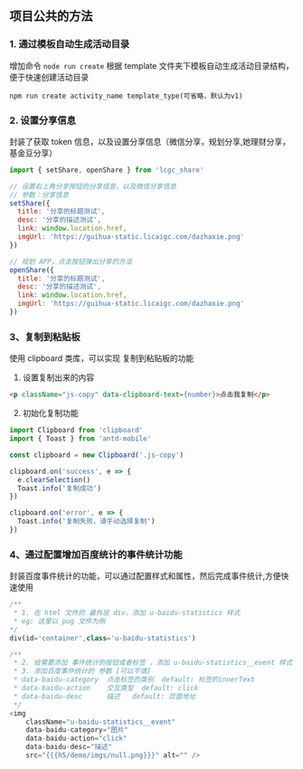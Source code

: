## 项目公共的方法

### 1. 通过模板自动生成活动目录

增加命令 `node run create` 根据 template 文件夹下模板自动生成活动目录结构，便于快速创建活动目录

```
npm run create activity_name template_type(可省略，默认为v1)
```

### 2. 设置分享信息

封装了获取 token 信息，以及设置分享信息（微信分享，规划分享,她理财分享，基金豆分享）

```javascript
import { setShare, openShare } from 'lcgc_share'

// 设置右上角分享按钮的分享信息，以及微信分享信息
// 参数：分享信息
setShare({
  title: '分享的标题测试',
  desc: '分享的描述测试',
  link: window.location.href,
  imgUrl: 'https://guihua-static.licaigc.com/dazhaxie.png'
})

// 规划 APP，点击按钮弹出分享的方法
openShare({
  title: '分享的标题测试',
  desc: '分享的描述测试',
  link: window.location.href,
  imgUrl: 'https://guihua-static.licaigc.com/dazhaxie.png'
})
```

### 3、复制到粘贴板

使用 clipboard 类库，可以实现 复制到粘贴板的功能

1.  设置复制出来的内容

```html
<p className="js-copy" data-clipboard-text={number}>点击我复制</p>
```

2.  初始化复制功能

```javascript
import Clipboard from 'clipboard'
import { Toast } from 'antd-mobile'

const clipboard = new Clipboard('.js-copy')

clipboard.on('success', e => {
  e.clearSelection()
  Toast.info('复制成功')
})

clipboard.on('error', e => {
  Toast.info('复制失败，请手动选择复制')
})
```

### 4、通过配置增加百度统计的事件统计功能

封装百度事件统计的功能，可以通过配置样式和属性，然后完成事件统计,方便快速使用

```javascript
/**
 * 1. 在 html 文件的 最外层 div，添加 u-baidu-statistics 样式
 * eg: 这里以 pug 文件为例
*/
div(id='container',class='u-baidu-statistics')

/**
 * 2. 给需要添加 事件统计的按钮或者标签 ，添加 u-baidu-statistics__event 样式
 * 3. 添加百度事件统计的 参数 [可以不填]
 * data-baidu-category  点击标签的类别  default: 标签的innerText
 * data-baidu-action    交互类型  default: click
 * data-baidu-desc      描述   default: 页面地址
 */
<img
    className="u-baidu-statistics__event"
    data-baidu-category="图片"
    data-baidu-action="click"
    data-baidu-desc="描述"
    src="{{{h5/demo/imgs/null.png}}}" alt="" />
```
